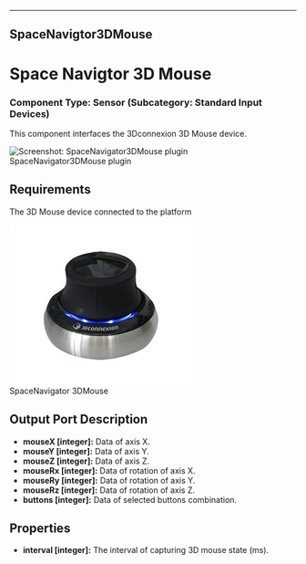    
---
SpaceNavigtor3DMouse
---

# Space Navigtor 3D Mouse

### Component Type: Sensor (Subcategory: Standard Input Devices)

This component interfaces the 3Dconnexion 3D Mouse device.

![Screenshot:
        SpaceNavigator3DMouse plugin](img/SpaceNavigator3DMouse.jpg "Screenshot:
        SpaceNavigator3DMouse plugin")  
SpaceNavigator3DMouse plugin

## Requirements

The 3D Mouse device connected to the platform

![SpaceNavigator 3DMouse](img/SpaceNavigator.jpg "SpaceNavigator 3DMouse")  
SpaceNavigator 3DMouse

## Output Port Description

*   **mouseX \[integer\]:** Data of axis X.
*   **mouseY \[integer\]:** Data of axis Y.
*   **mouseZ \[integer\]:** Data of axis Z.
*   **mouseRx \[integer\]:** Data of rotation of axis X.
*   **mouseRy \[integer\]:** Data of rotation of axis Y.
*   **mouseRz \[integer\]:** Data of rotation of axis Z.
*   **buttons \[integer\]:** Data of selected buttons combination.

## Properties

*   **interval \[integer\]:** The interval of capturing 3D mouse state (ms).